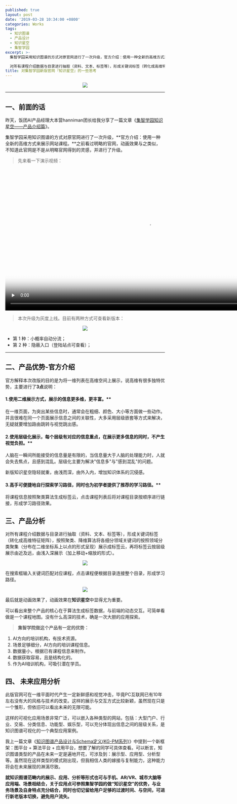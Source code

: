 ```yaml
---
published: true
layout: post
date: '2019-03-28 10:34:00 +0800'
categories: Works
tags:
  - 知识图谱
  - 产品设计
  - 知识星空
  - 集智学园
excerpt: >-
  集智学园采用知识图谱的方式对原官网进行了一次升级，官方介绍：使用一种全新的高维方式来展示网站课程。之前看过明略的官网，动画效果与之类似，不知道此官网是不是从明略官网得到的灵感，并进行了升级。

  对所有课程介绍数据与目录进行抽取（资料、文本、标签等），形成关键词标签（转化成高维特征矩阵），按照聚类、降维算法将各细分领域关键词的按照领域分类聚集（分布在二维坐标系上以点的形式呈现）展示成标签云，再将标签云按层级展示由近及远，由浅入深展示（加上移动+缩放的形式）。
title: 对集智学园新版官网『知识星空』的一些思考
---
```

<div align="center"><img src="https://www.bobinsun.cn/assets/images/logo-top.jpg"/></div>

---

## 一、前面的话

昨天，饭团AI产品经理大本营hanniman团长给我分享了一篇文章《[集智学园知识星空——产品介绍篇](https://mp.weixin.qq.com/s?__biz=MzI0MjY5NTM2MQ==&mid=2247487894&idx=1&sn=13688db2ec63f02e734c1e307ba01d93&chksm=e9793c38de0eb52e47ee7454026841225abd5301f0b369c9aaae633efe6127a97598fe41f3fb&mpshare=1&scene=1&srcid=0326V6gBdJoCkgRedlxuyIkC&key=730d17769db40ccb9ad70bb9b86af5037cd9bc9246d0d267e7beee040aa85c50a392cda16a6baacd6a7354053f8024b5d2c53d1a01caf9ee7e6a56c0d279417bf96b0e74a5ca859d8f05e6c4be207c81&ascene=1&uin=MjcyMjk1MTU4MA%3D%3D&devicetype=Windows+10&version=62060739&lang=zh_CN&pass_ticket=KXmNOJA%2BAMgUoERIoMnc5QTxe4cV8Ygb20ohCF%2BjtLOgB2Es6Cb06feH9C7uOMka##)》。

集智学园采用知识图谱的方式对原官网进行了一次升级，**官方介绍：使用一种全新的高维方式来展示网站课程。**之前看过明略的官网，动画效果与之类似，不知道此官网是不是从明略官网得到的灵感，并进行了升级。

> 先来看一下演示视频：

<video id="video" weight="700" height="450" controls="" preload="none" poster="https://www.bobinsun.cn/assets/images/knowledge-starrysky-03.png">
      <source id="mp4" src="http://qiniu.swarma.org/newUser.mp4" type="video/mp4">
</video>


> 本次升级为灰度上线。目前有两种方式可查看新版本：


<div align="center"><img src="https://www.bobinsun.cn/assets/images/swarma-wechat.png"/></div>


- 第 1 种：小概率自动分流；
- 第 2 种：隐蔽入口（登陆站点可查看）；

---

## 二、产品优势-官方介绍

官方解释本次改版的目的是为将一维列表在高维空间上展示，说高维有很多独特优势，主要进行了**3点**说明：

#### 1.使用二维展示方式，展示的信息更多维，更丰富。**

在一维页面，为突出某些信息时，通常会在粗细、颜色、大小等方面做一些动作。并且很难在同一个页面展示信息之间的关联性，大多采用层级嵌套等方式来解决，无疑就要增加路由跳转与视觉跳出感。

#### 2.使用层级化展示，每个层级有对应的信息重点，在展示更多信息的同时，不产生视觉负担。**

人脑在一瞬间所能接受的信息量是有限的，当信息量大于人脑的处理能力时，人就会失去焦点，且感到混乱。层级化主要为解决"信息多"与"感到混乱"的问题。

新版知识星空隐轻就重，由浅而深，由外入内，增加知识体系的沉侵感。

#### 3.高手可便捷地自行探索学习路径，同时也为初学者提供了推荐的学习路径。**

将课程信息按照聚类算法生成标签云，点击课程列表后将对课程目录按顺序进行链接，形成学习路径效果。

## 三、产品分析
对所有课程介绍数据与目录进行抽取（资料、文本、标签等），形成关键词标签（转化成高维特征矩阵），按照聚类、降维算法将各细分领域关键词的按照领域分类聚集（分布在二维坐标系上以点的形式呈现）展示成标签云，再将标签云按层级展示由近及远，由浅入深展示（加上移动+缩放的形式）。

<div align="center"><img src="https://www.bobinsun.cn/assets/images/knowledge-starrysky-02.png"/></div>


在搜索框输入关键词匹配对应课程，点击课程便根据目录连接整个目录，形成学习路径。


<div align="center"><img src="https://www.bobinsun.cn/assets/images/knowledge-starrysky-03.png"/></div>


最后就是动画效果了，动画效果在**知识星空**中显得尤为重要。

可以看出来整个产品的核心在于算法生成标签数据，与前端的动态交互。可简单看做是一个课程地图。没有什么高深的技术，确是一次大胆的应用探索。


> **集智学院做这个产品有一定的优势：**


1. AI方向的培训机构，有技术资源。
2. 场景足够细分，AI方向的培训课程信息。
3. 数据量小，根据已有课程信息来制作。
4. 数据获取容易，且是结构化的。
5. 作为AI培训机构，可吸引潜在学员。


## 四、 未来应用分析

此版官网可在一维平面时代产生一定新鲜感和视觉冲击，毕竟PC互联网已有10年左右没有大的风格与技术的改变。这样的展示与交互方式比较新颖，虽然现在只是一个雏形，但依旧可以看出未来的无限可能。

这样的可视化应用场景非常广泛，可以嵌入各种类型的网站，包括：大型门户、行业、交易、分类信息、功能型、娱乐型，可以充分体现出信息之间的层级关系，是知识图谱可视化的一个典型应用案例。

我上一篇文章《[知识图谱产品设计与Schema定义(KG-PM系列)](https://www.bobinsun.cn/works/2019/03/26/KG-Design-and-Schema-Design/)》中提到一个新框架：图平台 + 算法平台 + 应用平台，想要了解的同学可具体查看。可以断言，知识图谱类型的产品在未来一定是遍地开花，可涉及到：展示型、应用型、分析型等。虽然现在这样类型的模式刚出现，但我相信人类的嫁接与复制能力，这种能力将会在未来展现的淋漓尽致。

**就知识图谱范畴内的展示、应用、分析等形式也可与手机、AR/VR、城市大脑等应用端、场景相结合，关于应用点可参照集智学园的做“知识星空”的优势，与业务场景及自身特点充分结合，同时也切记留给用户足够的过渡时间、与空间，可进行新老版本切换，避免用户流失。**
